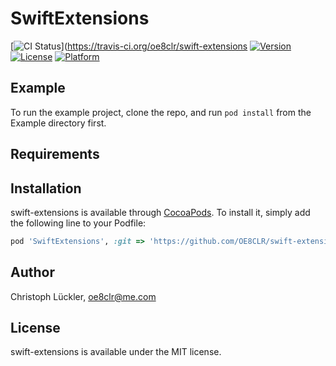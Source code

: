 # SwiftExtensions

[![CI Status](http://img.shields.io/travis/oe8clr/swift-extensions.svg?style=flat)](https://travis-ci.org/oe8clr/swift-extensions
[![Version](https://img.shields.io/cocoapods/v/swift-extensions.svg?style=flat)](http://cocoapods.org/pods/swift-extensions)
[![License](https://img.shields.io/cocoapods/l/swift-extensions.svg?style=flat)](http://cocoapods.org/pods/swift-extensions)
[![Platform](https://img.shields.io/cocoapods/p/swift-extensions.svg?style=flat)](http://cocoapods.org/pods/swift-extensions)

## Example

To run the example project, clone the repo, and run `pod install` from the Example directory first.

## Requirements

## Installation

swift-extensions is available through [CocoaPods](http://cocoapods.org). To install
it, simply add the following line to your Podfile:

```ruby
pod 'SwiftExtensions', :git => 'https://github.com/OE8CLR/swift-extensions.git'
```

## Author

Christoph Lückler, oe8clr@me.com

## License

swift-extensions is available under the MIT license.
